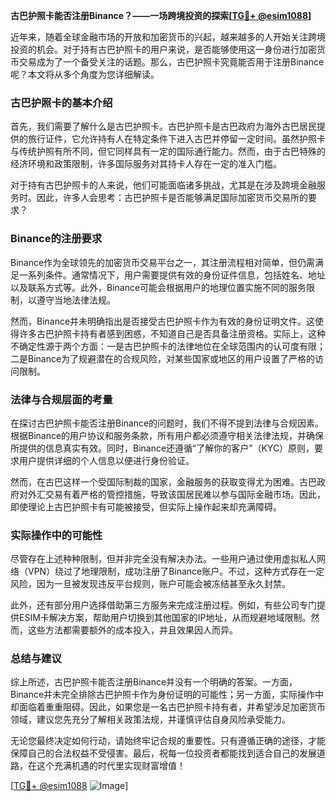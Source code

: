 **古巴护照卡能否注册Binance？——一场跨境投资的探索[[TG💪+ @esim1088](https://t.me/s/esim1088)]**

近年来，随着全球金融市场的开放和加密货币的兴起，越来越多的人开始关注跨境投资的机会。对于持有古巴护照卡的用户来说，是否能够使用这一身份进行加密货币交易成为了一个备受关注的话题。那么，古巴护照卡究竟能否用于注册Binance呢？本文将从多个角度为您详细解读。

### 古巴护照卡的基本介绍

首先，我们需要了解什么是古巴护照卡。古巴护照卡是古巴政府为海外古巴居民提供的旅行证件，它允许持有人在特定条件下进入古巴并停留一定时间。虽然护照卡与传统护照有所不同，但它同样具有一定的国际通行能力。然而，由于古巴特殊的经济环境和政策限制，许多国际服务对其持卡人存在一定的准入门槛。

对于持有古巴护照卡的人来说，他们可能面临诸多挑战，尤其是在涉及跨境金融服务时。因此，许多人会思考：古巴护照卡是否能够满足国际加密货币交易所的要求？

### Binance的注册要求

Binance作为全球领先的加密货币交易平台之一，其注册流程相对简单，但仍需满足一系列条件。通常情况下，用户需要提供有效的身份证件信息，包括姓名、地址以及联系方式等。此外，Binance可能会根据用户的地理位置实施不同的服务限制，以遵守当地法律法规。

然而，Binance并未明确指出是否接受古巴护照卡作为有效的身份证明文件。这使得许多古巴护照卡持有者感到困惑，不知道自己是否具备注册资格。实际上，这种不确定性源于两个方面：一是古巴护照卡的法律地位在全球范围内的认可度有限；二是Binance为了规避潜在的合规风险，对某些国家或地区的用户设置了严格的访问限制。

### 法律与合规层面的考量

在探讨古巴护照卡能否注册Binance的问题时，我们不得不提到法律与合规因素。根据Binance的用户协议和服务条款，所有用户都必须遵守相关法律法规，并确保所提供的信息真实有效。同时，Binance还遵循“了解你的客户”（KYC）原则，要求用户提供详细的个人信息以便进行身份验证。

然而，在古巴这样一个受国际制裁的国家，金融服务的获取变得尤为困难。古巴政府对外汇交易有着严格的管控措施，导致该国居民难以参与国际金融市场。因此，即使理论上古巴护照卡有可能被接受，但实际上操作起来却充满障碍。

### 实际操作中的可能性

尽管存在上述种种限制，但并非完全没有解决办法。一些用户通过使用虚拟私人网络（VPN）绕过了地理限制，成功注册了Binance账户。不过，这种方式存在一定风险，因为一旦被发现违反平台规则，账户可能会被冻结甚至永久封禁。

此外，还有部分用户选择借助第三方服务来完成注册过程。例如，有些公司专门提供ESIM卡解决方案，帮助用户切换到其他国家的IP地址，从而规避地域限制。然而，这些方法都需要额外的成本投入，并且效果因人而异。

### 总结与建议

综上所述，古巴护照卡能否注册Binance并没有一个明确的答案。一方面，Binance并未完全排除古巴护照卡作为身份证明的可能性；另一方面，实际操作中却面临着重重阻碍。因此，如果您是一名古巴护照卡持有者，并希望涉足加密货币领域，建议您先充分了解相关政策法规，并谨慎评估自身风险承受能力。

无论您最终决定如何行动，请始终牢记合规的重要性。只有遵循正确的途径，才能保障自己的合法权益不受侵害。最后，祝每一位投资者都能找到适合自己的发展道路，在这个充满机遇的时代里实现财富增值！

[[TG💪+ @esim1088](https://t.me/s/esim1088) ![Image](https://i.postimg.cc/4NQfJmqS/Snipaste-2025-05-13-00-14-12.png)]
